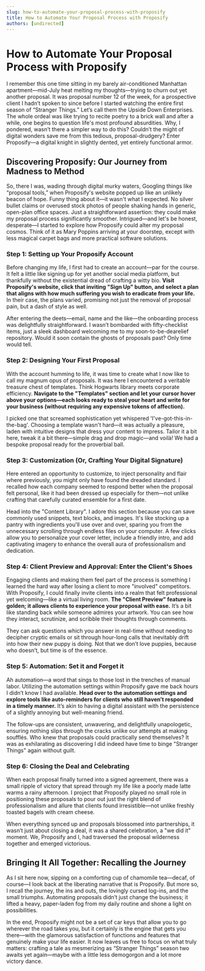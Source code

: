 ```yaml
---
slug: how-to-automate-your-proposal-process-with-proposify
title: How to Automate Your Proposal Process with Proposify
authors: [undirected]
---
```



# How to Automate Your Proposal Process with Proposify

I remember this one time sitting in my barely air-conditioned Manhattan apartment—mid-July heat melting my thoughts—trying to churn out yet another proposal. It was proposal number 12 of the week, for a prospective client I hadn’t spoken to since before I started watching the entire first season of “Stranger Things.” Let’s call them the Upside Down Enterprises. The whole ordeal was like trying to recite poetry to a brick wall and after a while, one begins to question life's most profound absurdities. Why, I pondered, wasn’t there a simpler way to do this? Couldn’t the might of digital wonders save me from this tedious, proposal-drudgery? Enter Proposify—a digital knight in slightly dented, yet entirely functional armor.

## Discovering Proposify: Our Journey from Madness to Method

So, there I was, wading through digital murky waters, Googling things like “proposal tools,” when Proposify's website popped up like an unlikely beacon of hope. Funny thing about it—it wasn't what I expected. No silver bullet claims or overused stock photos of people shaking hands in generic, open-plan office spaces. Just a straightforward assertion: they could make my proposal process significantly smoother. Intrigued—and let's be honest, desperate—I started to explore how Proposify could alter my proposal cosmos. Think of it as Mary Poppins arriving at your doorstep, except with less magical carpet bags and more practical software solutions.

### Step 1: Setting up Your Proposify Account

Before changing my life, I first had to create an account—par for the course. It felt a little like signing up for yet another social media platform, but thankfully without the existential dread of crafting a witty bio. **Visit Proposify's website, click that inviting "Sign Up" button, and select a plan that aligns with how much suffering you wish to eradicate from your life.** In their case, the plans varied, promising not just the removal of proposal pain, but a dash of style as well.

After entering the deets—email, name and the like—the onboarding process was delightfully straightforward. I wasn’t bombarded with fifty-checklist items, just a sleek dashboard welcoming me to my soon-to-be-dearelief repository. Would it soon contain the ghosts of proposals past? Only time would tell.

### Step 2: Designing Your First Proposal

With the account humming to life, it was time to create what I now like to call my magnum opus of proposals. It was here I encountered a veritable treasure chest of templates. Think Hogwarts library meets corporate efficiency. **Navigate to the "Templates" section and let your cursor hover above your options—each looks ready to steal your heart and write for your business (without requiring any expensive tokens of affection).**

I picked one that screamed sophistication yet whispered 'I've-got-this-in-the-bag'. Choosing a template wasn't hard—it was actually a pleasure, laden with intuitive designs that dress your content to impress. Tailor it a bit here, tweak it a bit there—simple drag and drop magic—and voilà! We had a bespoke proposal ready for the proverbial ball.

### Step 3: Customization (Or, Crafting Your Digital Signature)

Here entered an opportunity to customize, to inject personality and flair where previously, you might only have found the dreaded standard. I recalled how each company seemed to respond better when the proposal felt personal, like it had been dressed up especially for them—not unlike crafting that carefully curated ensemble for a first date.

Head into the "Content Library". I adore this section because you can save commonly used snippets, text blocks, and images. It's like stocking up a pantry with ingredients you'll use over and over, sparing you from the unnecessary scrolling through endless files on your computer. A few clicks allow you to personalize your cover letter, include a friendly intro, and add captivating imagery to enhance the overall aura of professionalism and dedication.

### Step 4: Client Preview and Approval: Enter the Client's Shoes

Engaging clients and making them feel part of the process is something I learned the hard way after losing a client to more "involved" competitors. With Proposify, I could finally invite clients into a realm that felt professional yet welcoming—like a virtual living room. **The "Client Preview" feature is golden; it allows clients to experience your proposal with ease.** It’s a bit like standing back while someone admires your artwork. You can see how they interact, scrutinize, and scribble their thoughts through comments.

They can ask questions which you answer in real-time without needing to decipher cryptic emails or sit through hour-long calls that inevitably drift into how their new puppy is doing. Not that we don’t love puppies, because who doesn’t, but time is of the essence.

### Step 5: Automation: Set it and Forget it

Ah automation—a word that sings to those lost in the trenches of manual labor. Utilizing the automation settings within Proposify gave me back hours I didn’t know I had available. **Head over to the automation settings and explore tools like auto-reminders for clients who still haven’t responded in a timely manner.** It’s akin to having a digital assistant with the persistence of a slightly annoying but well-meaning friend.

The follow-ups are consistent, unwavering, and delightfully unapologetic, ensuring nothing slips through the cracks unlike our attempts at making soufflés. Who knew that proposals could practically send themselves? It was as exhilarating as discovering I did indeed have time to binge "Stranger Things" again without guilt.

### Step 6: Closing the Deal and Celebrating

When each proposal finally turned into a signed agreement, there was a small ripple of victory that spread through my life like a poorly made latte warms a rainy afternoon. I project that Proposify played no small role in positioning these proposals to pour out just the right blend of professionalism and allure that clients found irresistible—not unlike freshly toasted bagels with cream cheese.

When everything synced up and proposals blossomed into partnerships, it wasn’t just about closing a deal, it was a shared celebration, a "we did it" moment. We, Proposify and I, had traversed the proposal wilderness together and emerged victorious.

## Bringing It All Together: Recalling the Journey

As I sit here now, sipping on a comforting cup of chamomile tea—decaf, of course—I look back at the liberating narrative that is Proposify. But more so, I recall the journey, the ins and outs, the lovingly cursed log-ins, and the small triumphs. Automating proposals didn’t just change the business; it lifted a heavy, paper-laden fog from my daily routine and shone a light on possibilities. 

In the end, Proposify might not be a set of car keys that allow you to go wherever the road takes you, but it certainly is the engine that gets you there—with the glamorous satisfaction of functions and features that genuinely make your life easier. It now leaves us free to focus on what truly matters: crafting a tale as mesmerizing as “Stranger Things” season two awaits yet again—maybe with a little less demogorgon and a lot more victory dance.